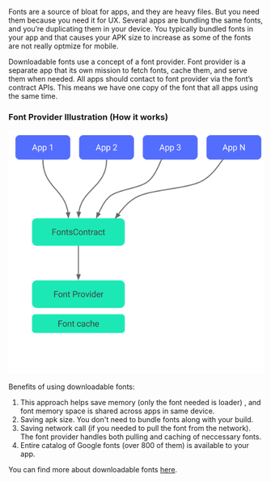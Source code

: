 Fonts are a source of bloat for apps, and they are heavy files. But you need them because you need it for UX. Several apps are bundling the same fonts, and you’re duplicating them in your device. You typically bundled fonts in your app and that causes your APK size to increase as some of the fonts are not really optmize for mobile.

Downloadable fonts use a concept of a font provider. Font provider is a separate app that its own mission to fetch fonts, cache them, and serve them when needed.
All apps should contact to font provider via the font’s contract APIs. This means we have one copy of the font that all apps using the same time.

### Font Provider Illustration (How it works)

![downloadable fonts](https://raw.githubusercontent.com/KingsMentor/codelab/master/buildingsmallerapk/imgs/downloadable-fonts-process.png)<br/>


Benefits of using downloadable fonts:

1. This approach helps save memory (only the font needed is loader) , and font memory space is shared across apps in same device.
2. Saving apk size. You don't need to bundle fonts along with your build.
3. Saving network call (if you needed to pull the font from the network). The font provider handles both pulling and caching of neccessary fonts.
4. Entire catalog of Google fonts (over 800 of them) is available to your app.

You can find more about downloadable fonts [here](https://developer.android.com/guide/topics/ui/look-and-feel/downloadable-fonts.html).
